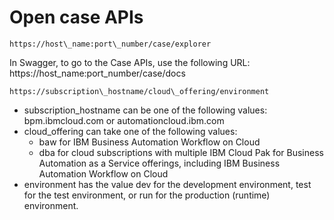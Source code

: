 # Open case APIs

```
https://host\_name:port\_number/case/explorer
```

In Swagger, to go to the Case APIs, use the following URL:
https://host\_name:port\_number/case/docs

```
https://subscription\_hostname/cloud\_offering/environment
```

- subscription\_hostname can be one of the following values:
bpm.ibmcloud.com or automationcloud.ibm.com
- cloud\_offering can take one of the following values:
    - baw for IBM Business Automation
Workflow on Cloud
    - dba for cloud subscriptions with multiple IBM Cloud Pak for
Business Automation as a Service offerings,
including IBM Business Automation
Workflow on Cloud
- environment has the value dev for the development
environment, test for the test environment, or run for the
production (runtime) environment.